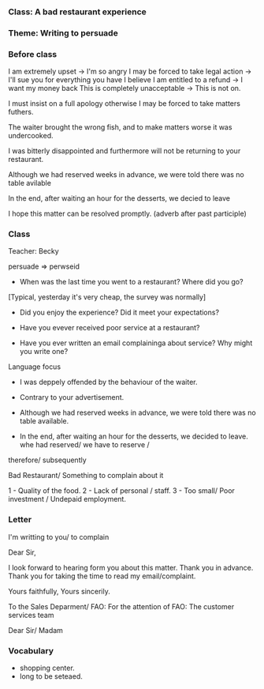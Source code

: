 ### Class: A bad restaurant experience
### Theme: Writing to persuade

### Before class

I am extremely upset -> I'm so angry
I may be forced to take legal action -> I'll sue you for everything you have
I believe I am entitled to a refund -> I want my money back
This is completely unacceptable -> This is not on.


I must insist on a full apology otherwise I may be forced to take matters futhers.

The waiter brought the wrong fish, and to make matters worse it was undercooked.

I was bitterly disappointed and furthermore will not be returning to your restaurant.


Although we had reserved weeks in advance, we were told there was no table avilable

In the end, after waiting an hour for the desserts, we decied to leave


I hope this matter can be resolved promptly. (adverb after past participle)



### Class

Teacher: Becky

persuade => perwseid

- When was the last time you went to a restaurant? Where did you go?

[Typical, yesterday it's very cheap, the survey was normally]



- Did you enjoy the experience? Did it meet your expectations? 

- Have you evever received poor service at a restaurant?

- Have you ever written an email complaininga about service? Why might you write one?

Language focus

- I was deppely offended by the behaviour of the waiter.

- Contrary to your advertisement.

- Although we had reserved weeks in advance, we were told there was no table available.

- In the end, after waiting an hour for the desserts, we decided to leave.
whe had reserved/ we have to reserve / 

therefore/ subsequently

Bad Restaurant/ Something to complain about it

1 - Quality of the food.
2 - Lack of personal / staff.
3 - Too small/ Poor investment / Undepaid employment.


### Letter

I'm writting to you/ to complain

Dear Sir,

I look forward to hearing form you about this matter.
Thank you in advance.
Thank you for taking the time to read my email/complaint. 

Yours faithfully,
Yours sincerily.

To the Sales Deparment/ 
FAO: For the attention of
FAO: The customer services team

Dear Sir/ Madam




### Vocabulary
- shopping center.
- long to be seteaed.


